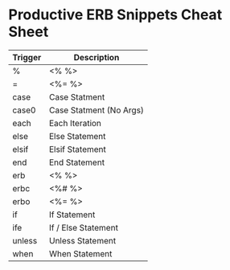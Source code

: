 # Productive ERB Snippets Cheat Sheet

|        Trigger | Description              |
|----------------|--------------------------|
|              % | <% %>                    |
|              = | <%= %>                   |
|           case | Case Statment            |
|          case0 | Case Statment (No Args)  |
|           each | Each Iteration           |
|           else | Else Statement           |
|          elsif | Elsif Statement          |
|            end | End Statement            |
|            erb | <% %>                    |
|           erbc | <%# %>                   |
|           erbo | <%= %>                   |
|             if | If Statement             |
|            ife | If / Else Statement      |
|         unless | Unless Statement         |
|           when | When Statement           |
